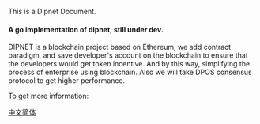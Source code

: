 This is a Dipnet Document.

#### A go implementation of dipnet, still under dev.
DIPNET is a blockchain project based on Ethereum, we add contract paradigm, and save developer's account on the blockchain to ensure that the developers would get token incentive. And by this way, simplifying the process of enterprise using blockchain. Also we will take DPOS consensus protocol to get higher performance.

To get more information:

[中文简体](/README_cn.md)
